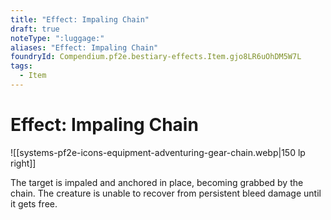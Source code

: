 ```yaml
---
title: "Effect: Impaling Chain"
draft: true
noteType: ":luggage:"
aliases: "Effect: Impaling Chain"
foundryId: Compendium.pf2e.bestiary-effects.Item.gjo8LR6uOhDM5W7L
tags:
  - Item
---
```


# Effect: Impaling Chain
![[systems-pf2e-icons-equipment-adventuring-gear-chain.webp|150 lp right]]

The target is impaled and anchored in place, becoming grabbed by the chain. The creature is unable to recover from persistent bleed damage until it gets free.
